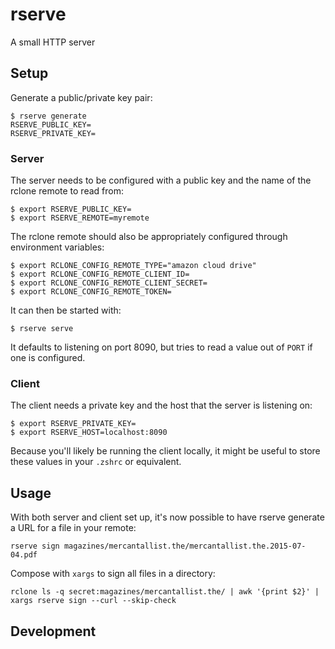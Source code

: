 # rserve

A small HTTP server

## Setup

Generate a public/private key pair:

    $ rserve generate
    RSERVE_PUBLIC_KEY=
    RSERVE_PRIVATE_KEY=

### Server

The server needs to be configured with a public key and the
name of the rclone remote to read from:

    $ export RSERVE_PUBLIC_KEY=
    $ export RSERVE_REMOTE=myremote

The rclone remote should also be appropriately configured
through environment variables:

    $ export RCLONE_CONFIG_REMOTE_TYPE="amazon cloud drive"
    $ export RCLONE_CONFIG_REMOTE_CLIENT_ID=
    $ export RCLONE_CONFIG_REMOTE_CLIENT_SECRET=
    $ export RCLONE_CONFIG_REMOTE_TOKEN=

It can then be started with:

    $ rserve serve

It defaults to listening on port 8090, but tries to read a
value out of `PORT` if one is configured.

### Client

The client needs a private key and the host that the server
is listening on:

    $ export RSERVE_PRIVATE_KEY=
    $ export RSERVE_HOST=localhost:8090

Because you'll likely be running the client locally, it
might be useful to store these values in your `.zshrc` or
equivalent.

## Usage

With both server and client set up, it's now possible to
have rserve generate a URL for a file in your remote:

    rserve sign magazines/mercantallist.the/mercantallist.the.2015-07-04.pdf

Compose with `xargs` to sign all files in a directory:

    rclone ls -q secret:magazines/mercantallist.the/ | awk '{print $2}' | xargs rserve sign --curl --skip-check

## Development
